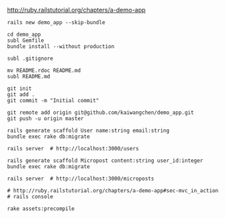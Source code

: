 http://ruby.railstutorial.org/chapters/a-demo-app

    rails new demo_app --skip-bundle

    cd demo_app
    subl Gemfile
    bundle install --without production

    subl .gitignore

    mv README.rdoc README.md
    subl README.md

    git init
    git add .
    git commit -m "Initial commit"

    git remote add origin git@github.com/kaiwangchen/demo_app.git
    git push -u origin master

    rails generate scaffold User name:string email:string
    bundle exec rake db:migrate

    rails server  # http://localhost:3000/users

    rails generate scaffold Micropost content:string user_id:integer
    bundle exec rake db:migrate

    rails server  # http://localhost:3000/microposts

    # http://ruby.railstutorial.org/chapters/a-demo-app#sec-mvc_in_action
    # rails console

    rake assets:precompile

